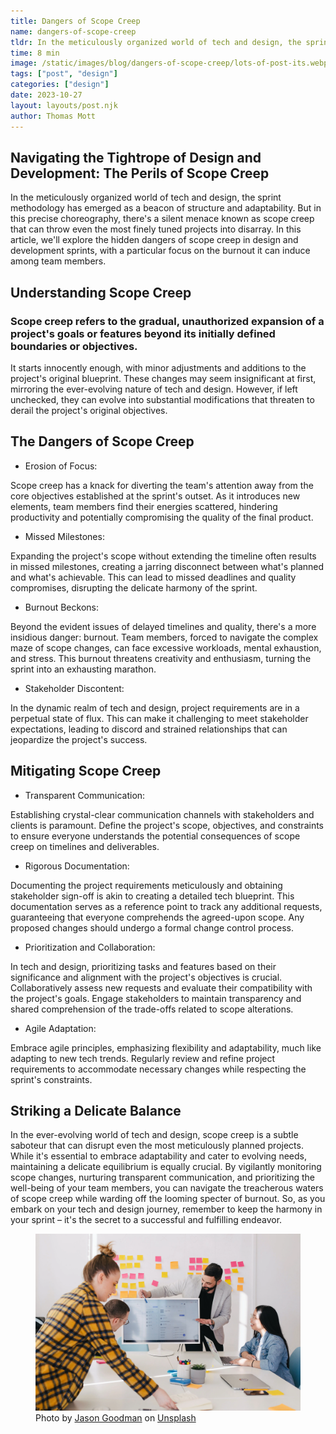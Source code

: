```yaml
---
title: Dangers of Scope Creep
name: dangers-of-scope-creep
tldr: In the meticulously organized world of tech and design, the sprint methodology has emerged as a beacon of structure and adaptability. But in this precise choreography, there's a silent menace known as scope creep that can throw even the most finely tuned projects into disarray.
time: 8 min
image: /static/images/blog/dangers-of-scope-creep/lots-of-post-its.webp
tags: ["post", "design"]
categories: ["design"]
date: 2023-10-27
layout: layouts/post.njk
author: Thomas Mott
---
```


## Navigating the Tightrope of Design and Development: The Perils of Scope Creep

In the meticulously organized world of tech and design, the sprint methodology has emerged as a beacon of structure and adaptability. But in this precise choreography, there's a silent menace known as scope creep that can throw even the most finely tuned projects into disarray. In this article, we'll explore the hidden dangers of scope creep in design and development sprints, with a particular focus on the burnout it can induce among team members.

## Understanding Scope Creep

### <span>Scope creep refers to the gradual, unauthorized expansion of a project's goals or features beyond its initially defined boundaries or objectives.</span>

It starts innocently enough, with minor adjustments and additions to the project's original blueprint. These changes may seem insignificant at first, mirroring the ever-evolving nature of tech and design. However, if left unchecked, they can evolve into substantial modifications that threaten to derail the project's original objectives.

## The Dangers of Scope Creep

-   Erosion of Focus:

Scope creep has a knack for diverting the team's attention away from the core objectives established at the sprint's outset. As it introduces new elements, team members find their energies scattered, hindering productivity and potentially compromising the quality of the final product.

-   Missed Milestones:

Expanding the project's scope without extending the timeline often results in missed milestones, creating a jarring disconnect between what's planned and what's achievable. This can lead to missed deadlines and quality compromises, disrupting the delicate harmony of the sprint.

-   Burnout Beckons:

Beyond the evident issues of delayed timelines and quality, there's a more insidious danger: burnout. Team members, forced to navigate the complex maze of scope changes, can face excessive workloads, mental exhaustion, and stress. This burnout threatens creativity and enthusiasm, turning the sprint into an exhausting marathon.

-   Stakeholder Discontent:

In the dynamic realm of tech and design, project requirements are in a perpetual state of flux. This can make it challenging to meet stakeholder expectations, leading to discord and strained relationships that can jeopardize the project's success.

## Mitigating Scope Creep

-   Transparent Communication:

Establishing crystal-clear communication channels with stakeholders and clients is paramount. Define the project's scope, objectives, and constraints to ensure everyone understands the potential consequences of scope creep on timelines and deliverables.

-   Rigorous Documentation:

Documenting the project requirements meticulously and obtaining stakeholder sign-off is akin to creating a detailed tech blueprint. This documentation serves as a reference point to track any additional requests, guaranteeing that everyone comprehends the agreed-upon scope. Any proposed changes should undergo a formal change control process.

-   Prioritization and Collaboration:

In tech and design, prioritizing tasks and features based on their significance and alignment with the project's objectives is crucial. Collaboratively assess new requests and evaluate their compatibility with the project's goals. Engage stakeholders to maintain transparency and shared comprehension of the trade-offs related to scope alterations.

-   Agile Adaptation:

Embrace agile principles, emphasizing flexibility and adaptability, much like adapting to new tech trends. Regularly review and refine project requirements to accommodate necessary changes while respecting the sprint's constraints.

## Striking a Delicate Balance

In the ever-evolving world of tech and design, scope creep is a subtle saboteur that can disrupt even the most meticulously planned projects. While it's essential to embrace adaptability and cater to evolving needs, maintaining a delicate equilibrium is equally crucial. By vigilantly monitoring scope changes, nurturing transparent communication, and prioritizing the well-being of your team members, you can navigate the treacherous waters of scope creep while warding off the looming specter of burnout. So, as you embark on your tech and design journey, remember to keep the harmony in your sprint – it's the secret to a successful and fulfilling endeavor.

<figure>
	<img class="case-img " src="/static/images/blog/dangers-of-scope-creep/team-meeting.webp" alt="team meeting everyone is happy">
	<figcaption>Photo by <a href="https://unsplash.com/@jasongoodman_youxventures?utm_content=creditCopyText&utm_medium=referral&utm_source=unsplash">Jason Goodman</a> on <a href="https://unsplash.com/photos/man-standing-behind-flat-screen-computer-monitor-bzqU01v-G54?utm_content=creditCopyText&utm_medium=referral&utm_source=unsplash">Unsplash</a>
  </figcaption>
</figure>
